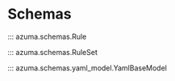 # Schemas

::: azuma.schemas.Rule

::: azuma.schemas.RuleSet

::: azuma.schemas.yaml_model.YamlBaseModel
